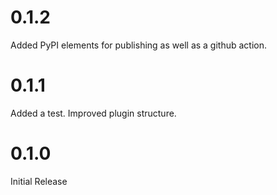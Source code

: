 # 0.1.2

Added PyPI elements for publishing as well as a github action.

# 0.1.1

Added a test. Improved plugin structure.

# 0.1.0

Initial Release

